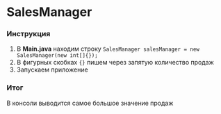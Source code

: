 # SalesManager

### Инструкция

1. В **Main.java** находим строку `SalesManager salesManager = new SalesManager(new int[]{});`
2. В фигурных скобках `{}` пишем через запятую количество продаж
3. Запускаем приложение

### Итог

В консоли выводится самое большое значение продаж
